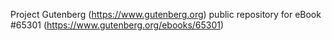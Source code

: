 Project Gutenberg (https://www.gutenberg.org) public repository for
eBook #65301 (https://www.gutenberg.org/ebooks/65301)
